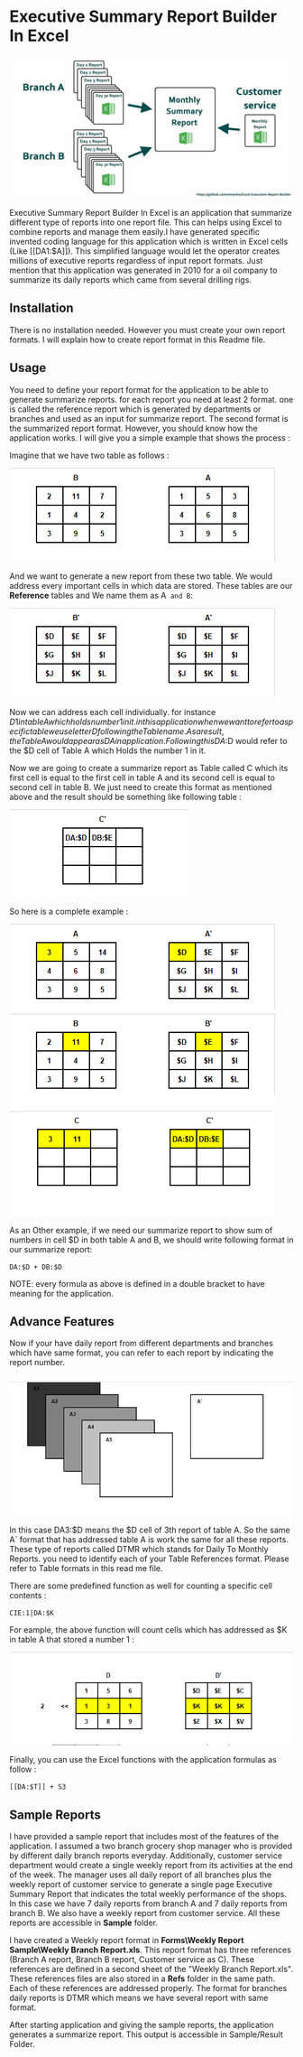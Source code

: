 # Executive Summary Report Builder In Excel

![Executive Summary Report Builder In Excel](Readme_files/repository-open-graph-template.jpg)

Executive Summary Report Builder In Excel is an application that summarize different type of reports into one report file. This can helps using Excel to combine reports and manage them easily.I have generated specific invented coding language for this application which is written in Excel cells (Like [[DA1:$A]]). This simplified language would let the operator creates millions of executive reports regardless of input report formats.
Just mention that this application was generated in 2010 for a oil company to summarize its daily reports which came from several drilling rigs.


## Installation

There is no installation needed. However you must create your own report formats. I will explain how to create report format in this Readme file.

## Usage

You need to define your report format for the application to be able to generate summarize reports. for each report you need at least 2 format. one is called the reference report which is generated by departments or branches and used as an input for summarize report. The second format is the summarized report format. However, you should know how the application works. I will give you a simple example that shows the process :

Imagine that we have two table as follows :

![Executive Summary Report Builder In Excel](Readme_files/img1.png)

And we want to generate a new report from these two table. We would address every important cells in which data are stored. These tables are our <b>Reference</b> tables and We name them as A` and B`:

![Executive Summary Report Builder In Excel](Readme_files/img2.png)


Now we can address each cell individually. for instance $D1 in table A which holds number 1 in it. in this application when we want to refer to a specific table we use letter D following the Table name. As a result, the Table A would appear as DA in application. Following this DA:$D would refer to the $D cell of Table A which Holds the number 1 in it.

Now we are going to create a summarize report as Table called C which its first cell is equal to the first cell in table A and its second cell is equal to second cell in table B. We just need to create this format as mentioned above and the result should be something like following table :


![Executive Summary Report Builder In Excel](Readme_files/img3.png)


So here is a complete example :

![Executive Summary Report Builder In Excel](Readme_files/img4.png)



As an Other example, if we need our summarize report to show sum of numbers in cell $D in both table A and B, we should write following format in our summarize report:


```
DA:$D + DB:$D
```
NOTE: every formula as above is defined in a double bracket to have meaning for the application.


## Advance Features

Now if your have daily report from different departments and branches which have same format, you can refer to each report by indicating the report number.

![Executive Summary Report Builder In Excel](Readme_files/img5.png)


In this case DA3:$D means the $D cell of 3th report of table A. So the same A` format that has addressed table A is work the same for all these reports. These type of reports called DTMR which stands for Daily To Monthly Reports. you need to identify each of your Table References format. Please refer to Table formats in this read me file.


There are some predefined function as well for counting a specific cell contents :

```
CIE:1|DA:$K
```

For eample, the above function will count cells which has addressed as $K in table A that stored a number 1 :

![Executive Summary Report Builder In Excel](Readme_files/img6.png)



Finally, you can use the Excel functions with the application formulas as follow :

```
[[DA:$T]] + S3
```

## Sample Reports

I have provided a sample report that includes most of the features of the application. I assumed a two branch grocery shop manager who is provided by different daily branch reports everyday. Additionally, customer service department would create a single weekly report from its activities at the end of the week. The manager uses all daily report of all branches plus the weekly report of customer service to generate a single page Executive Summary Report that indicates the total weekly performance of the shops. In this case we have 7 daily reports from branch A and 7 daily reports from branch B. We also have a weekly report from customer service. All these reports are accessible in <b>Sample</b> folder.

I have created a Weekly report format in <b>Forms\Weekly Report Sample\Weekly Branch Report.xls</b>. This report format has three references (Branch A report, Branch B report, Customer service as C). These references are defined in a second sheet of the "Weekly Branch Report.xls". These references files are also stored in a <b>Refs</b> folder in the same path. Each of these references are addressed properly. The format for branches daily reports is DTMR which means we have several report with same format.

After starting application and giving the sample reports, the application generates a summarize report. This output is accessible in Sample/Result Folder.


